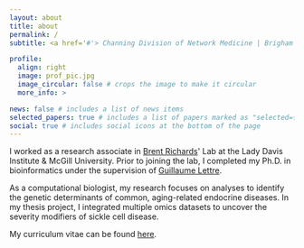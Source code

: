 ```yaml
---
layout: about
title: about
permalink: /
subtitle: <a href='#'> Channing Division of Network Medicine | Brigham and Women's Hospital | Harvard University </a>.  yilboudo [at] gmail [dot] com.

profile:
  align: right
  image: prof_pic.jpg
  image_circular: false # crops the image to make it circular
  more_info: >

news: false # includes a list of news items
selected_papers: true # includes a list of papers marked as "selected={true}"
social: true # includes social icons at the bottom of the page
---
```


I worked as a research associate in [Brent Richards](https://www.mcgill.ca/genepi/)' Lab at the Lady Davis Institute & McGill University. Prior to joining the lab, I completed my Ph.D. in bioinformatics under the supervision of [Guillaume Lettre](http://www.mhi-humangenetics.org/fr/membres/). 

As a computational biologist, my research focuses on analyses to identify the genetic determinants of common, aging-related endocrine diseases. In my thesis project, I integrated multiple omics datasets to uncover the severity modifiers of sickle cell disease. 

My curriculum vitae can be found [here](assets/pdf/Yann_Ilboudo_CV_Oct302024_RA.pdf).


